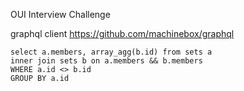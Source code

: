 OUI Interview Challenge

graphql client
https://github.com/machinebox/graphql

```
select a.members, array_agg(b.id) from sets a 
inner join sets b on a.members && b.members
WHERE a.id <> b.id
GROUP BY a.id

